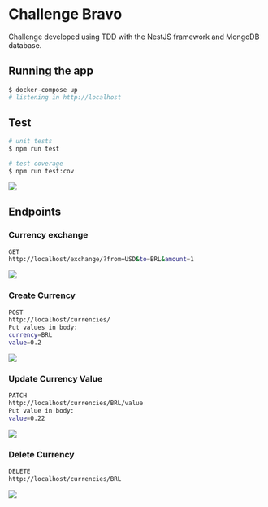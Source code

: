 # Challenge Bravo

Challenge developed using TDD with the NestJS framework and MongoDB database.

## Running the app

```bash
$ docker-compose up
# listening in http://localhost
```

## Test

```bash
# unit tests
$ npm run test

# test coverage
$ npm run test:cov
```

<img src="http://hugo.bz/temp/cov.png" />

<br/>

## Endpoints

### Currency exchange

```bash
GET
http://localhost/exchange/?from=USD&to=BRL&amount=1
```

<img src="http://hugo.bz/temp/get.png" />

### Create Currency

```bash
POST
http://localhost/currencies/
Put values in body:
currency=BRL
value=0.2
```

<img src="http://hugo.bz/temp/post.png" />

### Update Currency Value

```bash
PATCH
http://localhost/currencies/BRL/value
Put value in body:
value=0.22
```

<img src="http://hugo.bz/temp/update.png" />

### Delete Currency

```bash
DELETE
http://localhost/currencies/BRL
```

<img src="http://hugo.bz/temp/delete.png" />
